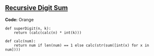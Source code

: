 ## [Recursive Digit Sum](https://www.hackerrank.com/challenges/recursive-digit-sum/problem?h_l=interview&playlist_slugs%5B%5D=interview-preparation-kit&playlist_slugs%5B%5D=recursion-backtracking)


__Code:__ Orange


```{Python}
def superDigit(n, k):
    return (calc(calc(n) * int(k)))

def calc(num):
    return num if len(num) == 1 else calc(str(sum([int(x) for x in num])))
```    
